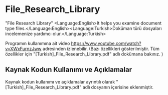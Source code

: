# File_Research_Library
"File Research Library" &lt;Language:English>It helps you examine document type files.&lt;/Language:English>&lt;Language:Turkish>Doküman türü dosyaları incelemenize yardımcı olur.&lt;/Language:Turkish>

Programın kullanımına ait video https://www.youtube.com/watch?v=XWxFurnzJww adresinden izlenebilir. (Bazı özellikleri gösterilmiştir. Tüm özellikler için                           "[Turkish]_File_Research_Library.pdf" adlı dokümana bakınız. )


Kaynak Kodun Kullanımı ve Açıklamalar
-----------------------------------------
Kaynak kodun kullanımı ve açıklamalar ayrıntılı olarak "[Turkish]_File_Research_Library.pdf" adlı dosyanın içerisine eklenmiştir.
